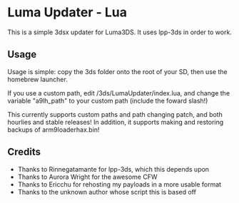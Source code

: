 # Luma Updater - Lua

This is a simple 3dsx updater for Luma3DS. It uses lpp-3ds in order to work.

## Usage

Usage is simple: copy the 3ds folder onto the root of your SD, then use the homebrew launcher.

If you use a custom path, edit /3ds/LumaUpdater/index.lua, and change the variable "a9lh_path" to your custom path (include the foward slash!)

This currently supports custom paths and path changing patch, and both hourlies and stable releases! In addition, it supports making and restoring backups of arm9loaderhax.bin!

## Credits
 * Thanks to Rinnegatamante for lpp-3ds, which this depends upon
 * Thanks to Aurora Wright for the awesome CFW
 * Thanks to Ericchu for rehosting my payloads in a more usable format
 * Thanks to the unknown author whose script this is based off
